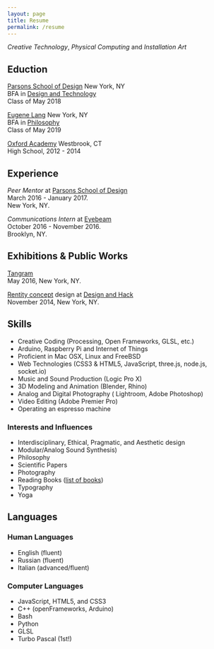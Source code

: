 ```yaml
---
layout: page
title: Resume
permalink: /resume
---
```


*Creative Technology*, *Physical Computing* and *Installation Art*

## Eduction
[Parsons School of Design](http://www.newschool.edu/parsons/) New York, NY  
BFA in [Design and Technology](http://www.newschool.edu/parsons/bfa-design-technology/)  
Class of May 2018

[Eugene Lang](http://www.newschool.edu/lang/) New York, NY  
BFA in [Philosophy](http://www.newschool.edu/lang/philosophy/)  
Class of May 2019

[Oxford Academy](http://www.oxfordacademy.net/) Westbrook, CT  
High School, 2012 - 2014

## Experience

*Peer Mentor* at [Parsons School of Design](http://www.newschool.edu/parsons/)  
March 2016 - January 2017.  
New York, NY.

*Communications Intern* at [Eyebeam](http://eyebeam.org/)  
October 2016 - November 2016.   
Brooklyn, NY.

## Exhibitions & Public Works
[Tangram](https://www.facebook.com/events/860600520716726)  
May 2016, New York, NY.

[Rentity concept](https://www.crunchbase.com/organization/rentity#/entity) design at [Design and Hack](https://events.newschool.edu/event/design_and_hack_opening_ceremonies_hackathon)  
November 2014, New York, NY.

## Skills
- Creative Coding (Processing, Open Frameworks, GLSL, etc.)
- Arduino, Raspberry Pi and Internet of Things
- Proficient in Mac OSX, Linux and FreeBSD
- Web Technologies (CSS3 & HTML5, JavaScript, three.js, node.js, socket.io)
- Music and Sound Production (Logic Pro X)
- 3D Modeling and Animation (Blender, Rhino)
- Analog and Digital Photography ( Lightroom, Adobe Photoshop)
- Video Editing (Adobe Premier Pro)
- Operating an espresso machine

### Interests and Influences
- Interdisciplinary, Ethical, Pragmatic, and Aesthetic design
- Modular/Analog Sound Synthesis)
- Philosophy
- Scientific Papers
- Photography
- Reading Books ([list of books](/books))
- Typography
- Yoga

## Languages

### Human Languages

- English (fluent)
- Russian (fluent)
- Italian (advanced/fluent)

### Computer Languages

- JavaScript, HTML5, and CSS3
- C++ (openFrameworks, Arduino)
- Bash
- Python
- GLSL
- Turbo Pascal (1st!)
